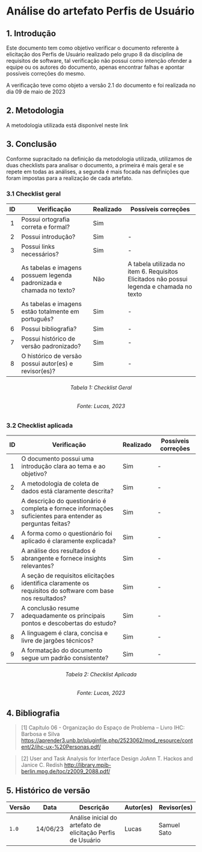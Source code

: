 # Análise do artefato Perfis de Usuário

## 1. Introdução

Este documento tem como objetivo verificar o documento referente à elicitação dos Perfis de Usuário realizado pelo grupo 8 da disciplina de requisitos de software, tal verificação não possui como intenção ofender a equipe ou os autores do documento, apenas encontrar falhas e apontar possíveis correções do mesmo.

A verificação teve como objeto a versão 2.1 do documento e foi realizada no dia 09 de maio de 2023
## 2. Metodologia

A metodologia utilizada está disponível neste link

## 3. Conclusão

Conforme supracitado na definição da metodologia utilizada, utilizamos de duas checklists para analisar o documento, a primeira é mais geral e se repete em todas as análises, a segunda é mais focada nas definições que foram impostas para a realização de cada artefato.

### 3.1 Checklist geral 

<center>

| ID  | Verificação                                                          | Realizado | Possíveis correções |
| :-: | -------------------------------------------------------------------- | --------- | ------------------- |
|  1  | Possui ortografia correta e formal?                                  | Sim       |                   |
|  2  | Possui introdução?                                                   | Sim       | -                   |
|  3  | Possui links necessários?                                            | Sim       | -                   |
|  4  | As tabelas e imagens possuem legenda padronizada e chamada no texto? | Não       | A tabela utilizada no item 6. Requisitos Elicitados não possui legenda e chamada no texto |
|  5  | As tabelas e imagens estão totalmente em português?                  | Sim       | -                   |
|  6  | Possui bibliografia?                                                 | Sim       | -                   |
|  7  | Possui histórico de versão padronizado?                              | Sim       | -                   |
|  8  | O histórico de versão possui autor(es) e revisor(es)?                | Sim       | -                   |

</center>

<h6 align="center">Tabela 1: Checklist Geral</h6>
<h6 align="center">Fonte: Lucas, 2023</h6>

### 3.2 Checklist aplicada 

<center>

| ID  | Verificação                                                                                                  | Realizado | Possíveis correções |
| :-: | -----------------------------------------------------------------------------------------------------------  | --------- | ------------------- |
|  1  | O documento possui uma introdução clara ao tema e ao objetivo?                                               | Sim       | -                   |
|  2  | A metodologia de coleta de dados está claramente descrita?                                                   | Sim       | -                   |
|  3  | A descrição do questionário é completa e fornece informações suficientes para entender as perguntas feitas?  | Sim       | -                   |
|  4  | A forma como o questionário foi aplicado é claramente explicada?                                             | Sim       | -                   |
|  5  | A análise dos resultados é abrangente e fornece insights relevantes?                                         | Sim       | -                   |
|  6  | A seção de requisitos elicitações identifica claramente os requisitos do software com base nos resultados?   | Sim       | -                   |
|  7  | A conclusão resume adequadamente os principais pontos e descobertas do estudo?                               | Sim       | -                   |
|  8  | A linguagem é clara, concisa e livre de jargões técnicos?                                                    | Sim       | -                   |
| 9   | A formatação do documento segue um padrão consistente?                                                       | Sim       | -                   |

</center>

<h6 align="center">Tabela 2: Checklist Aplicada</h6>
<h6 align="center">Fonte: Lucas, 2023</h6>

## 4. Bibliografia

> [1]  Capítulo 06 - Organização do Espaço de Problema  – Livro IHC: Barbosa e Silva <https://aprender3.unb.br/pluginfile.php/2523062/mod_resource/content/2/ihc-ux-%20Personas.pdf/>

> [2] User and Task Analysis for Interface Design JoAnn T. Hackos and Janice C. Redish <http://library.mpib-berlin.mpg.de/toc/z2009_2088.pdf/>

## 5. Histórico de versão

|  Versão  |   Data   |                      Descrição                      |    Autor(es)   |  Revisor(es)  |
| -------- | -------- | --------------------------------------------------- | -------------- | ------------- |
|  `1.0`   | 14/06/23 | Análise inicial do artefato de elicitação Perfis de Usuário | Lucas | Samuel Sato  |
